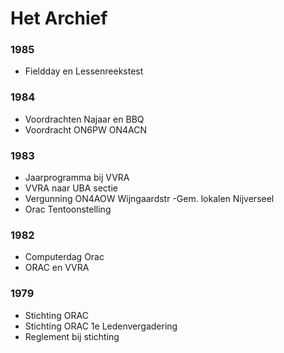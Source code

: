 # Het Archief
### 1985
- Fieldday en Lessenreekstest
### 1984
- Voordrachten Najaar en BBQ
- Voordracht ON6PW ON4ACN
### 1983
- Jaarprogramma bij VVRA
- VVRA naar UBA sectie
- Vergunning ON4AOW Wijngaardstr -Gem. lokalen Nijverseel
- Orac Tentoonstelling
### 1982
- Computerdag Orac
- ORAC en VVRA
### 1979
- Stichting ORAC
- Stichting ORAC 1e Ledenvergadering
- Reglement bij stichting
